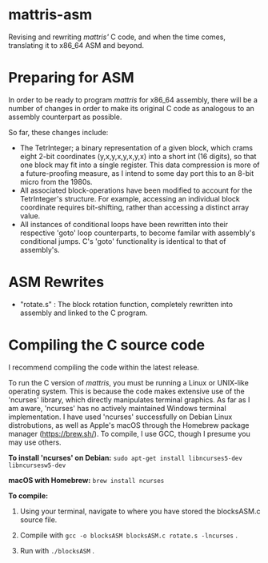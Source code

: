 # mattris-asm
Revising and rewriting _mattris'_ C code, and when the time comes, translating it to x86_64 ASM and beyond.

# Preparing for ASM
In order to be ready to program _mattris_ for x86_64 assembly, there will be a number of changes in order to make its original C code as analogous to an assembly counterpart as possible. 

So far, these changes include:

- The TetrInteger; a binary representation of a given block, which crams eight 2-bit coordinates (y,x,y,x,y,x,y,x) into a short int (16 digits), so that one block may fit into a single register. This data compression is more of a future-proofing measure, as I intend to some day port this to an 8-bit micro from the 1980s.
- All associated block-operations have been modified to account for the TetrInteger's structure. For example, accessing an individual block coordinate requires bit-shifting, rather than accessing a distinct array value.
- All instances of conditional loops have been rewritten into their respective 'goto' loop counterparts, to become familar with assembly's conditional jumps. C's 'goto' functionality is identical to that of assembly's.

# ASM Rewrites
- "rotate.s" : The block rotation function, completely rewritten into assembly and linked to the C program. 

# Compiling the C source code
I recommend compiling the code within the latest release.

To run the C version of _mattris_, you must be running a Linux or UNIX-like operating system. This is because the code makes extensive use of the 'ncurses' library, which directly manipulates terminal graphics. As far as I am aware, 'ncurses' has no actively maintained Windows terminal implementation. I have used 'ncurses' successfully on Debian Linux distrobutions, as well as Apple's macOS through the Homebrew package manager (https://brew.sh/). To compile, I use GCC, though I presume you may use others.

**To install 'ncurses' on Debian:**
`sudo apt-get install libncurses5-dev libncursesw5-dev `

**macOS with Homebrew:** `brew install ncurses`

**To compile:**
1. Using your terminal, navigate to where you have stored the blocksASM.c source file.

2. Compile with `gcc -o blocksASM blocksASM.c rotate.s -lncurses` .

3. Run with `./blocksASM` .
